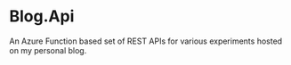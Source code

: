 # Blog.Api
An Azure Function based set of REST APIs for various experiments hosted on my personal blog.
